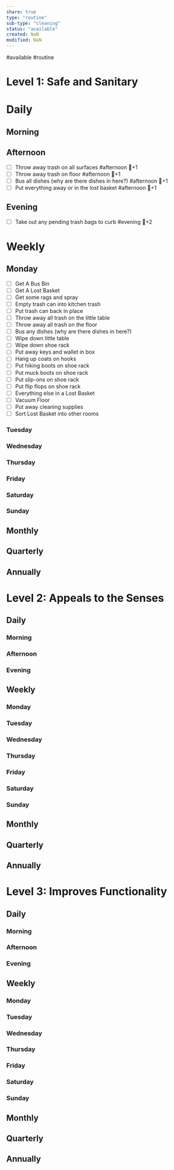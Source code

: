 ```yaml
---
share: true
type: "routine"
sub-type: "cleaning"
status: "available"
created: NaN 
modified: NaN
---
```

 #available #routine

# Level 1: Safe and Sanitary
# Daily
## Morning
## Afternoon
- [ ] Throw away trash on all surfaces #afternoon  🥄+1
- [ ] Throw away trash on floor #afternoon 🥄+1
- [ ] Bus all dishes (why are there dishes in here?) #afternoon  🥄+1
- [ ] Put everything away or in the lost basket #afternoon 🥄+1
## Evening
- [ ] Take out any pending trash bags to curb #evening  🥄+2

# Weekly
## Monday
- [ ] Get A Bus Bin
- [ ] Get A Lost Basket
- [ ] Get some rags and spray
- [ ] Empty trash can into kitchen trash
- [ ] Put trash can back in place
- [ ] Throw away all trash on the little table
- [ ] Throw away all trash on the floor
- [ ] Bus any dishes (why are there dishes in here?)
- [ ] Wipe down little table
- [ ] Wipe down shoe rack
- [ ] Put away keys and wallet in box
- [ ] Hang up coats on hooks
- [ ] Put hiking boots on shoe rack
- [ ] Put muck boots on shoe rack
- [ ] Put slip-ons on shoe rack
- [ ] Put flip flops on shoe rack
- [ ] Everything else in a Lost Basket
- [ ] Vacuum Floor
- [ ] Put away cleaning supplies
- [ ] Sort Lost Basket into other rooms
### Tuesday
### Wednesday
### Thursday
### Friday
### Saturday
### Sunday
## Monthly


## Quarterly


## Annually

# Level 2: Appeals to the Senses

## Daily
### Morning
### Afternoon
### Evening

## Weekly
### Monday
### Tuesday
### Wednesday
### Thursday
### Friday
### Saturday
### Sunday
## Monthly


## Quarterly


## Annually

# Level 3: Improves Functionality

## Daily
### Morning
### Afternoon
### Evening

## Weekly
### Monday
### Tuesday
### Wednesday
### Thursday
### Friday
### Saturday
### Sunday
## Monthly


## Quarterly


## Annually